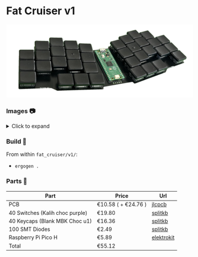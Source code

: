 # Fat Cruiser v1

<div align="center">

![Logo](./images/fat_cruiser_v1.png)

</div>

### Images :camera:

<details>
  <summary>Click to expand</summary>
  <div align="center">
    <img src="./images/fat_cruiser_v1_front.png" />
    <img src="./images/fat_cruiser_v1_back.png" />
    <img src="./images/kicad.jpg" />
  </div>
<div align="center">
</details>

### Build :hammer:

From within `fat_cruiser/v1/`:

- `ergogen .`

### Parts :nut_and_bolt:

| Part                                                    | Price                  | Url                                                                                                                        |
|----------------                                         | ---------------        | ---------------                                                                                                            |
| PCB                                                     | €10.58 ( + €24.76 )    | [jlcpcb](https://jlcpcb.com/)                                                                                              |
| 40 Switches (Kalih choc purple)                         | €19.80                 | [splitkb](https://splitkb.com/products/kailh-low-profile-choc-switches?variant=47265452458331)                             |
| 40 Keycaps (Blank MBK Choc u1)                          | €16.36                 | [splitkb](https://splitkb.com/products/blank-mbk-choc-low-profile-keycaps?variant=31811491987533)                          |
| 100 SMT Diodes                                          | €2.49                  | [splitkb](https://splitkb.com/products/smd-diodes?variant=42283984027907)                                                  |
| Raspberry Pi Pico H                                     | €5.89                  | [elektrokit](https://www.electrokit.com/en/raspberry-pi-pico-h)                                                            |
| Total                                                   | €55.12                 |                                                                                                                            |
